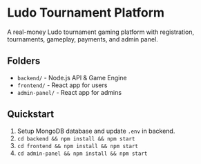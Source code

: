 # Ludo Tournament Platform

A real-money Ludo tournament gaming platform with registration, tournaments, gameplay, payments, and admin panel.

## Folders
- `backend/` - Node.js API & Game Engine
- `frontend/` - React app for users
- `admin-panel/` - React app for admins

## Quickstart

1. Setup MongoDB database and update `.env` in backend.
2. `cd backend && npm install && npm start`
3. `cd frontend && npm install && npm start`
4. `cd admin-panel && npm install && npm start`